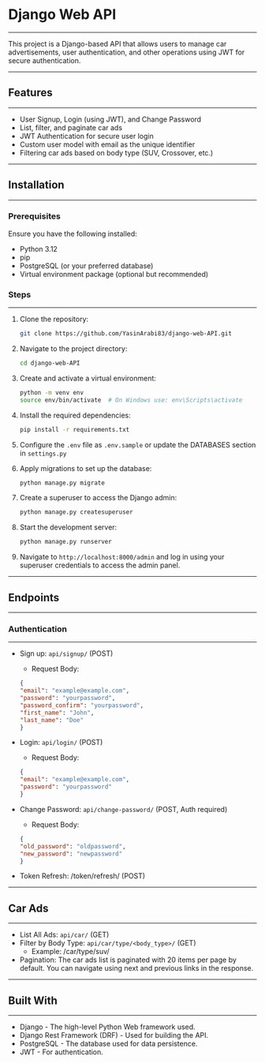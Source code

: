 # Django Web API
***
This project is a Django-based API that allows users to manage car advertisements, user authentication, and other operations using JWT for secure authentication.
***
## Features
***
- User Signup, Login (using JWT), and Change Password
- List, filter, and paginate car ads
- JWT Authentication for secure user login
- Custom user model with email as the unique identifier
- Filtering car ads based on body type (SUV, Crossover, etc.)
***
## Installation
***
### Prerequisites

Ensure you have the following installed:

- Python 3.12
- pip
- PostgreSQL (or your preferred database)
- Virtual environment package (optional but recommended)

### Steps
***
1. Clone the repository:

   ```bash
   git clone https://github.com/YasinArabi83/django-web-API.git

2. Navigate to the project directory:

   ```bash
   cd django-web-API

3. Create and activate a virtual environment:
   ```bash
   python -m venv env
   source env/bin/activate  # On Windows use: env\Scripts\activate

4. Install the required dependencies:
   ```bash
   pip install -r requirements.txt

5. Configure the `.env` file as `.env.sample` or update the DATABASES section in `settings.py`

6. Apply migrations to set up the database:
   ```bash
   python manage.py migrate

7. Create a superuser to access the Django admin:
   ```bash
   python manage.py createsuperuser
   
8. Start the development server:
   ```bash
   python manage.py runserver
9. Navigate to `http://localhost:8000/admin` and log in using your superuser credentials to access the admin panel.

***
## Endpoints
***

### Authentication
***
- Sign up: `api/signup/` (POST)
  - Request Body:
  ```JSON
  {
  "email": "example@example.com",
  "password": "yourpassword",
  "password_confirm": "yourpassword",
  "first_name": "John",
  "last_name": "Doe"
  }
- Login: `api/login/` (POST)
    - Request Body:
  ```JSON
  {
  "email": "example@example.com",
  "password": "yourpassword"
  }
- Change Password: `api/change-password/` (POST, Auth required)

    - Request Body:
  ```JSON
  {
  "old_password": "oldpassword",
  "new_password": "newpassword"
  }
- Token Refresh: /token/refresh/ (POST)

***

## Car Ads
***
- List All Ads: `api/car/` (GET)
- Filter by Body Type: `api/car/type/<body_type>/` (GET)
  - Example: /car/type/suv/
- Pagination: The car ads list is paginated with 20 items per page by default. You can navigate using next and previous links in the response.

***
## Built With
***
- Django - The high-level Python Web framework used.
- Django Rest Framework (DRF) - Used for building the API.
- PostgreSQL - The database used for data persistence.
- JWT - For authentication.
